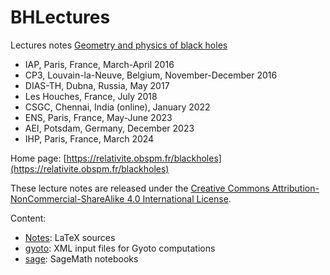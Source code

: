 # BHLectures

Lectures notes [Geometry and physics of black holes](https://relativite.obspm.fr/blackholes)

- IAP, Paris, France, March-April 2016
- CP3, Louvain-la-Neuve, Belgium, November-December 2016
- DIAS-TH, Dubna, Russia, May 2017
- Les Houches, France, July 2018
- CSGC, Chennai, India (online), January 2022
- ENS, Paris, France, May-June 2023
- AEI, Potsdam, Germany, December 2023
- IHP, Paris, France, March 2024

Home page: [https://relativite.obspm.fr/blackholes](https://relativite.obspm.fr/blackholes)

These lecture notes are released under the [Creative Commons Attribution-NonCommercial-ShareAlike 4.0 International License](https://creativecommons.org/licenses/by-nc-sa/4.0/).

Content:

- [Notes](https://github.com/egourgoulhon/BHLectures/tree/master/Notes): LaTeX sources
- [gyoto](https://github.com/egourgoulhon/BHLectures/tree/master/gyoto): XML input files for Gyoto
computations
- [sage](https://github.com/egourgoulhon/BHLectures/tree/master/sage): SageMath notebooks
